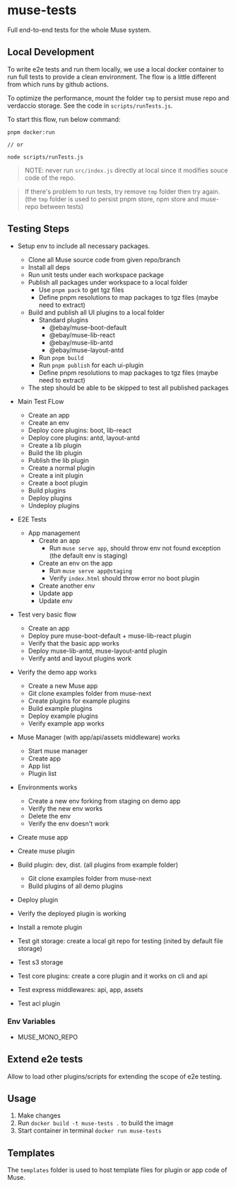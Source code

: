 # muse-tests

Full end-to-end tests for the whole Muse system.

## Local Development
To write e2e tests and run them locally, we use a local docker container to run full tests to provide a clean environment. The flow is a little different from which runs by github actions.

To optimize the performance, mount the folder `tmp` to persist muse repo and verdaccio storage. See the code in `scripts/runTests.js`.

To start this flow, run below command:

```
pnpm docker:run

// or

node scripts/runTests.js
```


> NOTE: never run `src/index.js` directly at local since it modifies souce code of the repo.

> If there's problem to run tests, try remove `tmp` folder then try again. (the `tmp` folder is used to persist pnpm store, npm store and muse-repo between tests)

## Testing Steps

- Setup env to include all necessary packages.
  - Clone all Muse source code from given repo/branch
  - Install all deps
  - Run unit tests under each workspace package
  - Publish all packages under workspace to a local folder
    - Use `pnpm pack` to get tgz files
    - Define pnpm resolutions to map packages to tgz files (maybe need to extract)
  - Build and publish all UI plugins to a local folder
    - Standard plugins
      - @ebay/muse-boot-default
      - @ebay/muse-lib-react
      - @ebay/muse-lib-antd
      - @ebay/muse-layout-antd
    - Run `pnpm build`
    - Run `pnpm publish` for each ui-plugin
    - Define pnpm resolutions to map packages to tgz files (maybe need to extract)
  - The step should be able to be skipped to test all published packages

- Main Test FLow
  - Create an app
  - Create an env
  - Deploy core plugins: boot, lib-react
  - Deploy core plugins: antd, layout-antd
  - Create a lib plugin
  - Build the lib plugin
  - Publish the lib plugin
  - Create a normal plugin
  - Create a init plugin
  - Create a boot plugin
  - Build plugins
  - Deploy plugins
  - Undeploy plugins

- E2E Tests
  - App management
    - Create an app
      - Run `muse serve app`, should throw env not found exception (the default env is staging)
    - Create an env on the app
      - Run `muse serve app@staging`
      - Verify `index.html` should throw error no boot plugin
    - Create another env
    - Update app
    - Update env

- Test very basic flow
  - Create an app
  - Deploy pure muse-boot-default + muse-lib-react plugin
  - Verify that the basic app works
  - Deploy muse-lib-antd, muse-layout-antd plugin
  - Verify antd and layout plugins work
- Verify the demo app works
  - Create a new Muse app
  - Git clone examples folder from muse-next
  - Create plugins for example plugins
  - Build example plugins
  - Deploy example plugins
  - Verify example app works
- Muse Manager (with app/api/assets middleware) works
  - Start muse manager
  - Create app
  - App list
  - Plugin list
- Environments works
  - Create a new env forking from staging on demo app
  - Verify the new env works
  - Delete the env
  - Verify the env doesn't work
- Create muse app
- Create muse plugin
- Build plugin: dev, dist. (all plugins from example folder)
  - Git clone examples folder from muse-next
  - Build plugins of all demo plugins
- Deploy plugin
- Verify the deployed plugin is working
- Install a remote plugin
- Test git storage: create a local git repo for testing (inited by default file storage)
- Test s3 storage
- Test core plugins: create a core plugin and it works on cli and api
- Test express middlewares: api, app, assets
- Test acl plugin

### Env Variables

- MUSE_MONO_REPO

## Extend e2e tests
Allow to load other plugins/scripts for extending the scope of e2e testing.

## Usage
1. Make changes
2. Run `docker build -t muse-tests .` to build the image
3. Start container in terminal `docker run muse-tests`

## Templates
The `templates` folder is used to host template files for plugin or app code of Muse.